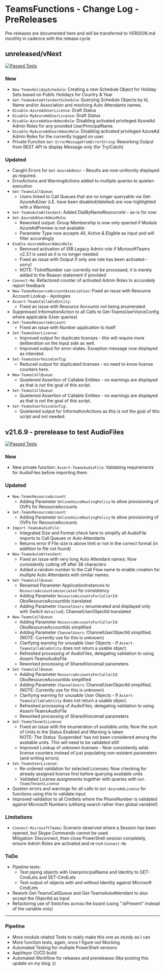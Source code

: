 # TeamsFunctions - Change Log - PreReleases

Pre-releases are documented here and will be transferred to VERSION.md monthly in cadence with the release cycle

## unreleased/vNext

[![Passed Tests](https://img.shields.io/badge/Tests%20Passed-2145-blue.svg)](https://github.com/DEberhardt/TeamsFunctions)

### New

- `New-TeamsHolidaySchedule`: Creating a new Schedule Object for Holiday Sets based on Public Holidays for Country & Year
- `Get-TeamsAutoAttendantSchedule`: Querying Schedule Objects by Id, Name and/or Association and resolving Auto Attendants names.
- `Disable-AzureAdUserLicense`: Draft Status
- `Disable-MyAzureAdUserLicense`: Draft Status
- `Disable-AzureAdUserAdminRole`: Disabling activated privileged AzureAd Admin Roles for any provided UserPrincipalName.
- `Disable-MyAzureAdUserAdminRole`: Disabling activated privileged AzureAd Admin Roles for the currently logged on user.
- Private Function `Get-ErrorMessageFromErrorString`: Reworking Output from REST API to display Message only (for Try/Catch)

### Updated

- Caught Errors for `Get-AzureAdUser` - Results are now uniformly displayed as required.
- ErrorActions and WarningActions added to multiple queries to quieten execution
- `Get-TeamsCallQueue`:
  - Users linked to Call Queues that are no longer queryable via Get-AzureAdUser (i.E. have been disabled/deleted) are now highlighted with a Warning
- `Get-TeamsAutoAttendant`: Added DialByNameResourceId - as-is for now
- `Get-AzureAdUserAdminRole`:
  - Reworked output: Group Membership is now only queried if Module AzureAdPreview is not available
  - Parameter Type now accepts All, Active & Eligible as input and will filter accordingly
- `Enable-AzureAdUserAdminRole`:
  - Removed activation of SfB Legacy Admin role if MicrosoftTeams v2.3.1 is used as it is no longer needed.
  - Fixed an issue with Output if only one role has been activated - sorry!
  - NOTE: TicketNumber can currently not be processed, it is merely added to the Reason statement if provided
- `Connect-Me`: Refactored counter of activated Admin Roles to accurately report feedback
- `New-TeamsResourceAccountAssociation`: Fixed an issue with Resource Account Lookup - Apologies
- `Assert-TeamsCallableEntity`:
  - Fixed an issue with Resource Accounts not being enumerated.
- Suppressed InformationAction to all Calls to Get-TeamsUserVoiceConfig where applicable (User queries)
- `Set-TeamsResourceAccount`:
  - Fixed an issue with Number application to itself
- `Set-TeamsUserLicense`:
  - Improved output for duplicate licenses - this will require more deliberation on the Input side as well.
  - Improved output for error-states. Exception message now displayed as intended.
- `Set-TeamsUserVoiceConfig`:
  - Reduced output for duplicated licenses - no need to know license counters here.
- `New-TeamsCallQueue`:
  - Quietened Assertion of Callable Entities - no warnings are displayed as that is not the goal of this script.
- `Set-TeamsCallQueue`:
  - Quietened Assertion of Callable Entities - no warnings are displayed as that is not the goal of this script.
- `Set-TeamsUserVoiceConfig`:
  - Quietened output for InformationActions as this is not the goal of this script and not needed.

## v21.6.9 - prerelease to test AudioFiles

[![Passed Tests](https://img.shields.io/badge/Tests%20Passed-2061-blue.svg)](https://github.com/DEberhardt/TeamsFunctions)

### New

- New private function: `Assert-TeamsAudioFile`: Validating requirements for AudioFiles before importing them.

### Updated

- `New-TeamsResourceAccount`:
  - Adding Parameter `OnlineVoiceRoutingPolicy` to allow provisioning of OVPs for ResourceAccounts
- `Set-TeamsResourceAccount`:
  - Adding Parameter `OnlineVoiceRoutingPolicy` to allow provisioning of OVPs for ResourceAccounts
- `Import-TeamsAudioFile`:
  - Integrated Size and Format check here to simplify all AudioFile imports to Call Queues or Auto Attendants
  - Returns error if File size is above limit or not in the correct format (in addition to file not found)
- `New-TeamsAutoAttendant`:
  - Fixed an issue with very long Auto Attendant names: Now consistently cutting off after 38 characters
  - Added a random number to the Call Flow name to enable creation for multiple Auto Attendants with similar names.
- `Get-TeamsCallQueue`:
  - Renamed Parameter ApplicationInstances to `ResourceAccountsAssociated` for consistency
  - Adding Parameter `ResourceAccountsForCallerId`: OboResourceAccountIds translated
  - Adding Parameter `ChannelUsers` (enumerated and displayed only with Switch `Detailed`): ChannelUserObjectId translated
- `New-TeamsCallQueue`:
  - Adding Parameter `ResourceAccountsForCallerId`: OboResourceAccountIds simplified
  - Adding Parameter `ChannelUsers`: ChannelUserObjectId simplified. (NOTE: Currently use for this is unknown)
  - Clarifying warning for unusable User Objects - If `Assert-TeamsCallableEntity` does not return a usable object.
  - Refreshed processing of AudioFiles, delegating validation to using Assert-TeamsAudioFile
  - Reworked processing of SharedVoicemail parameters
- `Set-TeamsCallQueue`:
  - Adding Parameter `ResourceAccountsForCallerId`: OboResourceAccountIds simplified
  - Adding Parameter `ChannelUsers`: ChannelUserObjectId simplified. (NOTE: Currently use for this is unknown)
  - Clarifying warning for unusable User Objects - If `Assert-TeamsCallableEntity` does not return a usable object.
  - Refreshed processing of AudioFiles, delegating validation to using Assert-TeamsAudioFile
  - Reworked processing of SharedVoicemail parameters
- `Get-TeamsTenantLicense`:
  - Fixed an issue with the enumeration of available units: Now the sum of Units in the Status Enabled and Warning is taken
  <br />NOTE: The Status 'Suspended' has not been considered among the available units. This will need to be validated still!
  - Improved Lookup of unknown licenses - Now consistently adds license counters instead of just populating non-existent parameters (and writing errors)
- `Set-TeamsUserLicense`:
  - Re-ordered validation for selected Licenses: Now checking for already assigned license first before querying available units
  - Validated License assignments together with queries with `Get-TeamsTenantLicense`
- Quieten errors and warnings for all calls to `Get-AzureAdLicense` for functions using this to validate input
- Improved validation to all Cmdlets where the PhoneNumber is validated against Microsoft Numbers (utilising search rather than global variable!)

### Limitations

- `Connect-MicrosoftTeams`: Scenario observed where a Session has been opened, but Skype Commands cannot be used.
<br />Mitigation: Disconnect, then close PowerShell session completely, ensure Admin Roles are activated and re-run `Connect-Me`

### ToDo

- Pipeline tests:
  - Test piping objects with UserprincipalName and Identity to GET-CmdLets and SET-CmdLets
  - Test output of objects with and without Identity against Microsoft CmdLets
- Rework Get-TeamsCallQueue and Get-TeamsAutoAttendant to also accept the ObjectId as input
- Refactoring use of Switches across the board (using ".IsPresent" instead of the variable only)

---------------------------------------------

### Pipeline

- More module related Tests to really make this one as sturdy as I can
- More function tests, again, once I figure out Mocking
- Automated Testing for multiple PowerShell versions
- AppVeyor CI/CD build
- Automated Workflow for releases and prereleases (like posting this update on my blog :))
